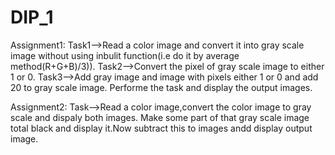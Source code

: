# DIP_1
Assignment1:
Task1-->Read a color image and convert it into gray scale image without using inbulit function(i.e do it by average method(R+G+B)/3)).
Task2-->Convert the pixel of gray scale image to either 1 or 0.
Task3-->Add gray image and image with pixels either 1 or 0 and add 20 to gray scale image.
Performe the task and display the output images.

Assignment2:
Task-->Read a color image,convert the color image to gray scale and dispaly both images.
Make some part of that gray scale image total black and display it.Now subtract this to images andd display output image.
